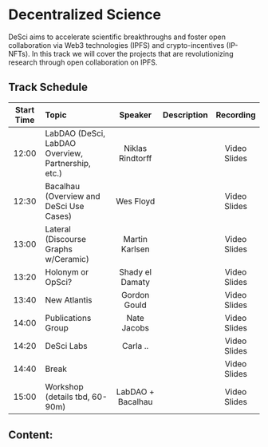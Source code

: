 
# Decentralized Science
DeSci aims to accelerate scientific breakthroughs and foster open collaboration via Web3 technologies (IPFS) and crypto-incentives (IP-NFTs). In this track we will cover the projects that are revolutionizing research through open collaboration on IPFS.

## Track Schedule

| Start Time | Topic | Speaker | Description | Recording |
| :------:   | :---- | :-----: | :---------- | :-------: |
| 12:00 | LabDAO (DeSci, LabDAO Overview, Partnership, etc.) | Niklas Rindtorff |  | Video<br>Slides |
| 12:30 | Bacalhau (Overview and DeSci Use Cases) | Wes Floyd |  | Video<br>Slides |
| 13:00 | Lateral (Discourse Graphs w/Ceramic) | Martin Karlsen |  | Video<br>Slides |
| 13:20 | Holonym or OpSci? | Shady el Damaty |  | Video<br>Slides |
| 13:40 | New Atlantis | Gordon Gould |  | Video<br>Slides |
| 14:00 | Publications Group | Nate Jacobs |  | Video<br>Slides |
| 14:20 | DeSci Labs | Carla .. |  | Video<br>Slides |
| 14:40 | Break |  |  | Video<br>Slides |
| 15:00 | Workshop (details tbd, 60-90m) | LabDAO + Bacalhau |  | Video<br>Slides |

## Content: